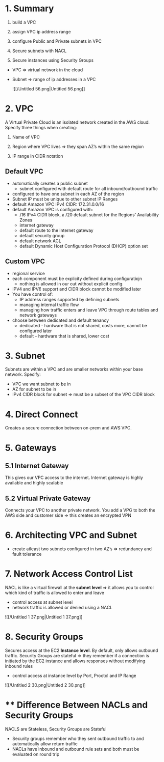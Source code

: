 
# 1. Summary

1) build a VPC

2) assign VPC ip address range

3) configure Public and Private subnets in VPC

4) Secure subnets with NACL

5) Secure instances using Security Groups

- VPC ⇒ virtual network in the cloud
- Subnet ⇒ range of ip addresses in a VPC
    
    ![[/Untitled 56.png|Untitled 56.png]]
    

# 2. VPC

A Virtual Private Cloud is an isolated network created in the AWS cloud. Specify three things when creating:

1) Name of VPC

2) Region where VPC lives ⇒ they span AZ’s within the same region

3) IP range in CIDR notation

## Default VPC

- automatically creates a public subnet
    - subnet configured with default route for all inbound/outbound traffic
- configured to have one subnet in each AZ of the region
- Subnet IP must be unique to other subnet IP Ranges
- default Amazon VPC IPv4 CIDR: 172.31.0.0/16
- default Amazon VPC is configured with:
    - /16 IPv4 CIDR block, a /20 default subnet for the Regions' Availability Zones
    - internet gateway
    - default route to the internet gateway
    - default security group
    - default network ACL
    - default Dynamic Host Configuration Protocol (DHCP) option set

## Custom VPC

- regional service
- each component must be explicity defined during configuratiojn
    - nothing is allowed in our out without explicit config
- IPV4 and IPV6 support and CIDR block cannot be modified later
- You have control of:
    - IP address ranges supported by defining subnets
    - managing internal traffic flow
    - managing how traffic enters and leave VPC through route tables and network gateways
- choose between dedicated and default tenancy
    - dedicated - hardware that is not shared, costs more, cannot be configured later
    - default - hardware that is shared, lower cost

  

# 3. Subnet

Subnets are within a VPC and are smaller networks within your base network. Specify:

- VPC we want subnet to be in
- AZ for subnet to be in
- IPv4 CIDR block for subnet ⇒ must be a subset of the VPC CIDR block

  

# 4. Direct Connect

Creates a secure connection between on-prem and AWS VPC.

  

# 5. Gateways

## 5.1 Internet Gateway

This gives our VPC access to the internet. Internet gateway is highly available and highly scalable

## 5.2 Virtual Private Gateway

Connects your VPC to another private network. You add a VPG to both the AWS side and customer side ⇒ this creates an encrypted VPN

# 6. Architecting VPC and Subnet

- create atleast two subnets configured in two AZ’s ⇒ redundancy and fault tolerance

# 7. Network Access Control List

NACL is like a virtual firewall at the **subnet level** ⇒ it allows you to control which kind of traffic is allowed to enter and leave

- control access at subnet level
- network traffic is allowed or denied using a NACL

  

![[/Untitled 1 37.png|Untitled 1 37.png]]

# 8. Security Groups

Secures access at the EC2 **Instance level**. By default, only allows outbound traffic. Security Groups are stateful ⇒ they remember if a connection is initiated by the EC2 instance and allows responses without modifying inbound rules

- control access at instance level by Port, Proctol and IP Range

![[/Untitled 2 30.png|Untitled 2 30.png]]

  

# ** Difference Between NACLs and Security Groups

NACLS are Stateless, Security Groups are Stateful

- Security groups remember who they sent outbound traffic to and automatically allow return traffic
- NACLs have inbound and outbound rule sets and both must be evaluated on round trip
